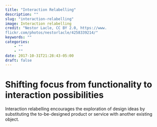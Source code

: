 ```yaml
---
title: "Interaction Relabelling"
description: ""
slug: "interaction-relabelling"
image: Interaction relabelling
credit: "Nestor Lacle, CC BY 2.0, https://www.flickr.com/photos/nestorlacle/4258339214/"
keywords: ""
categories:
    - ""
    - ""
date: 2017-10-31T21:28:43-05:00
draft: false
---
```

# Shifting focus from functionality to interaction possibilities

Interaction relabelling encourages the exploration of design ideas by substituting the to-be-designed product or service with another existing object. 
